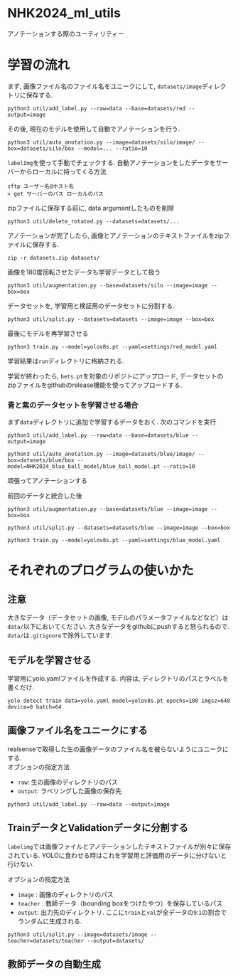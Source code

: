 # NHK2024_ml_utils
アノテーションする際のユーティリティー

# 学習の流れ
まず, 画像ファイル名のファイル名をユニークにして, `datasets/image`ディレクトリに保存する. 
```
python3 util/add_label.py --raw=data --base=datasets/red --output=image
```
その後, 現在のモデルを使用して自動でアノテーションを行う.
```
python3 util/auto_anotation.py --image=datasets/silo/image/ --box=datasets/silo/box --model=... --ratio=10
```
`labelImg`を使って手動でチェックする. 
自動アノテーションをしたデータをサーバーからローカルに持ってくる方法
```
sftp ユーザー名@ホスト名
> get サーバーのパス ローカルのパス
```

zipファイルに保存する前に, data argumantしたものを削除
```
python3 util/delete_rotated.py --datasets=datasets/...
```


アノテーションが完了したら, 画像とアノテーションのテキストファイルをzipファイルに保存する.
```
zip -r datasets.zip datasets/
```

画像を180度回転させたデータも学習データとして扱う
```
python3 util/augmentation.py --base=datasets/silo --image=image --box=box
```

データセットを, 学習用と検証用のデータセットに分割する.
```
python3 util/split.py --datasets=datasets --image=image --box=box
```

最後にモデルを再学習させる
```
python3 train.py --model=yolov8s.pt --yaml=settings/red_model.yaml 
```
学習結果は`run`ディレクトリに格納される.

学習が終わったら, `bets.pt`を対象のリポジトにアップロード, データセットのzipファイルをgithubのrelease機能を使ってアップロードする.

### 青と紫のデータセットを学習させる場合
まず`data`ディレクトリに追加で学習するデータをおく.
次のコマンドを実行
```
python3 util/add_label.py --raw=data --base=datasets/blue --output=image
```
```
python3 util/auto_anotation.py --image=datasets/blue/image/ --box=datasets/blue/box --model=NHK2024_blue_ball_model/blue_ball_model.pt --ratio=10
```
頑張ってアノテーションする

前回のデータと統合した後
```
python3 util/augmentation.py --base=datasets/blue --image=image --box=box
```
```
python3 util/split.py --datasets=datasets/blue --image=image --box=box
```
```
python3 train.py --model=yolov8s.pt --yaml=settings/blue_model.yaml 
```

# それぞれのプログラムの使いかた

## 注意
大きなデータ（データセットの画像, モデルのパラメータファイルなどなど）は`data/`以下においてください. 大きなデータをgithubにpushすると怒られるので. `data/`は`.gitignore`で除外しています. 

## モデルを学習させる
学習用にyolo.yamlファイルを作成する. 内容は, ディレクトリのパスとラベルを書くだけ.
```
yolo detect train data=yolo.yaml model=yolov8s.pt epochs=100 imgsz=640 device=0 batch=64
```

## 画像ファイル名をユニークにする
realsenseで取得した生の画像データのファイル名を被らないようにユニークにする. \
オプションの指定方法
- `raw`: 生の画像のディレクトリのパス 
- `output`: ラベリングした画像の保存先
```
python3 util/add_label.py --raw=data --output=image
```

## TrainデータとValidationデータに分割する
`labelimg`では画像ファイルとアノテーションしたテキストファイルが別々に保存されている.
YOLOに食わせる時はこれを学習用と評価用のデータに分けないと行けない. 

オプションの指定方法
- `image` : 画像のディレクトリのパス
- `teacher` : 教師データ（bounding boxをつけたやつ）を保存しているパス
- `output`: 出力先のディレクトリ. ここに`train`と`val`が全データの`9`:`1`の割合でランダムに生成される. 
```
python3 util/split.py --image=datasets/image --teacher=datasets/teacher --output=datasets/
```

## 教師データの自動生成
